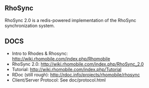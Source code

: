 RhoSync
-------------------------------------------------------------
RhoSync 2.0 is a redis-powered implementation of the RhoSync synchronization system.

DOCS
-------------------------------------------------------------
  * Intro to Rhodes & Rhosync: <http://wiki.rhomobile.com/index.php/Rhomobile>
  * RhoSync 2.0:               <http://wiki.rhomobile.com/index.php/RhoSync_2.0>
  * Tutorial:                  <http://wiki.rhomobile.com/index.php/Tutorial> 
  * RDoc (still rough):        <http://rdoc.info/projects/rhomobile/rhosync>
  * Client/Server Protocol:    See doc/protocol.html